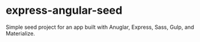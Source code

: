 # express-angular-seed

Simple seed project for an app built with Anuglar, Express, Sass, Gulp, and Materialize.
